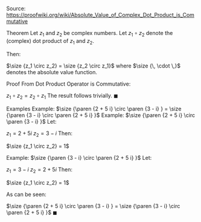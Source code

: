 # 

Source: https://proofwiki.org/wiki/Absolute_Value_of_Complex_Dot_Product_is_Commutative



Theorem
Let $z_1$ and $z_2$ be complex numbers.
Let $z_1 \circ z_2$ denote the (complex) dot product of $z_1$ and $z_2$.

Then:

$\size {z_1 \circ z_2} = \size {z_2 \circ z_1}$
where $\size {\, \cdot \,}$ denotes the absolute value function.


Proof
From Dot Product Operator is Commutative‎:

$z_1 \circ z_2 = z_2 \circ z_1$
The result follows trivially.
$\blacksquare$


Examples
Example: $\size {\paren {2 + 5 i} \circ \paren {3 - i} } = \size {\paren {3 - i} \circ \paren {2 + 5 i} }$
Example: $\size {\paren {2 + 5 i} \circ \paren {3 - i} }$
Let:

$z_1 = 2 + 5 i$
$z_2 = 3 - i$
Then:

$\size {z_1 \circ z_2} = 1$


Example: $\size {\paren {3 - i} \circ \paren {2 + 5 i} }$
Let:

$z_1 = 3 - i$
$z_2 = 2 + 5 i$
Then:

$\size {z_1 \circ z_2} = 1$

As can be seen:

$\size {\paren {2 + 5 i} \circ \paren {3 - i} } = \size {\paren {3 - i} \circ \paren {2 + 5 i} }$
$\blacksquare$





